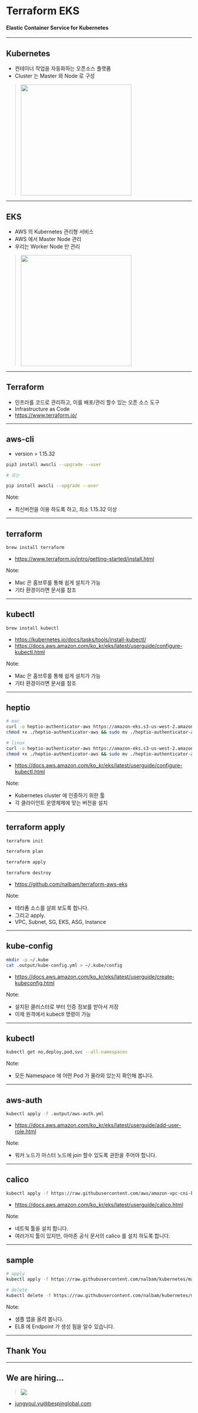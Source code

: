 # Terraform EKS

#### Elastic Container Service for Kubernetes

---

## Kubernetes

* 컨테이너 작업을 자동화하는 오픈소스 플랫폼
* Cluster 는 Master 와 Node 로 구성 

> <img src="images/kubernetes.png" height="300">

---

## EKS

* AWS 의 Kubernetes 관리형 서비스
* AWS 에서 Master Node 관리 
* 우리는 Worker Node 만 관리

> <img src="images/what-is-eks.png" height="300">

---

## Terraform

* 인프라를 코드로 관리하고, 이를 배포/관리 할수 있는 오픈 소스 도구
* Infrastructure as Code
* https://www.terraform.io/

---

## aws-cli

* version > 1.15.32

```bash
pip3 install awscli --upgrade --user

# 또는

pip install awscli --upgrade --user
```

Note:
- 최신버전을 이용 하도록 하고, 최소 1.15.32 이상

---

## terraform

```bash
brew install terraform
```

* https://www.terraform.io/intro/getting-started/install.html

Note:
- Mac 은 홈브루를 통해 쉽게 설치가 가능
- 기타 환경이라면 문서를 참조

---

## kubectl

```bash
brew install kubectl
```

* https://kubernetes.io/docs/tasks/tools/install-kubectl/
* https://docs.aws.amazon.com/ko_kr/eks/latest/userguide/configure-kubectl.html

Note:
- Mac 은 홈브루를 통해 쉽게 설치가 가능
- 기타 환경이라면 문서를 참조

---

## heptio

```bash
# mac
curl -o heptio-authenticator-aws https://amazon-eks.s3-us-west-2.amazonaws.com/1.10.3/2018-06-05/bin/darwin/amd64/heptio-authenticator-aws
chmod +x ./heptio-authenticator-aws && sudo mv ./heptio-authenticator-aws /usr/local/bin/

# linux
curl -o heptio-authenticator-aws https://amazon-eks.s3-us-west-2.amazonaws.com/1.10.3/2018-06-05/bin/linux/amd64/heptio-authenticator-aws
chmod +x ./heptio-authenticator-aws && sudo mv ./heptio-authenticator-aws /usr/local/bin/
```

* https://docs.aws.amazon.com/ko_kr/eks/latest/userguide/configure-kubectl.html

Note:
- Kubernetes cluster 에 인증하기 위한 툴
- 각 클라이언트 운영체제에 맞는 버전을 설치

---

## terraform apply

```bash
terraform init

terraform plan

terraform apply

terraform destroy
```

* https://github.com/nalbam/terraform-aws-eks

Note:
- 테라폼 소스를 살펴 보도록 합니다.
- 그리고 apply.
- VPC, Subnet, SG, EKS, ASG, Instance

---

## kube-config

```bash
mkdir -p ~/.kube
cat .output/kube-config.yml > ~/.kube/config
```

* https://docs.aws.amazon.com/ko_kr/eks/latest/userguide/create-kubeconfig.html

Note:
- 설치된 클러스터로 부터 인증 정보를 받아서 저장
- 이제 원격에서 kubectl 명령이 가능

---

## kubectl

```bash
kubectl get no,deploy,pod,svc --all-namespaces
```

Note:
- 모든 Namespace 에 어떤 Pod 가 올라와 있는지 확인해 봅니다.

---

## aws-auth

```bash
kubectl apply -f .output/aws-auth.yml
```

* https://docs.aws.amazon.com/ko_kr/eks/latest/userguide/add-user-role.html

Note:
- 워커 노드가 마스터 노드에 join 할수 있도록 권한을 주어야 합니다.

---

## calico

```bash
kubectl apply -f https://raw.githubusercontent.com/aws/amazon-vpc-cni-k8s/v1.0.0/config/v1.0/aws-k8s-cni-calico.yaml
```

* https://docs.aws.amazon.com/ko_kr/eks/latest/userguide/calico.html

Note:
- 네트웍 툴을 설치 합니다.
- 여러가지 툴이 있지만, 아마존 공식 문서의 calico 를 설치 하도록 합니다.

---

## sample

```bash
# apply
kubectl apply -f https://raw.githubusercontent.com/nalbam/kubernetes/master/sample/sample-web.yml

# delete
kubectl delete -f https://raw.githubusercontent.com/nalbam/kubernetes/master/sample/sample-web.yml
```

Note:
- 샘플 앱을 올려 봅니다.
- ELB 에 Endpoint 가 생성 됨을 알수 있습니다.

---

## Thank You

---

## We are hiring...

> ![](images/interest.png)

* jungyoul.yu@bespinglobal.com
